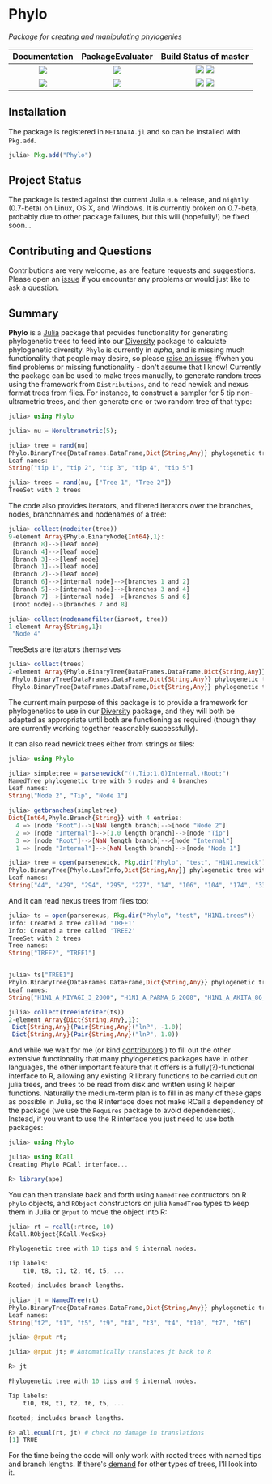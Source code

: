 # Phylo

*Package for creating and manipulating phylogenies*

| **Documentation**                               | **PackageEvaluator**            | **Build Status of master**                                                    |
|:-----------------------------------------------:|:------------------------:|:-------------------------------------------------------------------:|
| [![][docs-stable-img]][docs-stable-url] | [![][pkg-0.6-img]][pkg-0.6-url] | [![][travis-img]][travis-url] [![][appveyor-img]][appveyor-url]     |
| [![][docs-latest-img]][docs-latest-url]         | [![][pkg-0.7-img]][pkg-0.7-url] | [![][codecov-img]][codecov-url] [![][coveralls-img]][coveralls-url] |

## Installation

The package is registered in `METADATA.jl` and so can be installed with `Pkg.add`.

```julia
julia> Pkg.add("Phylo")
```

## Project Status

The package is tested against the current Julia `0.6` release, and
`nightly` (0.7-beta) on Linux, OS X, and Windows. It is currently broken on
0.7-beta, probably due to other package failures, but this will (hopefully!) be fixed soon...

## Contributing and Questions

Contributions are very welcome, as are feature requests and suggestions. Please open an
[issue][issues-url] if you encounter any problems or would just like to ask a question.

## Summary

**Phylo** is a [Julia](http://www.julialang.org) package that provides
 functionality for generating phylogenetic trees to feed into our
 [Diversity][diversity-url] package to calculate phylogenetic
 diversity. `Phylo` is currently in *alpha*, and is missing much
 functionality that people may desire, so please
 [raise an issue][issues-url] if/when you find problems or missing
 functionality - don't assume that I know! Currently the package can
 be used to make trees manually, to generate random trees using the
 framework from `Distributions`, and to read newick and nexus format trees from
 files. For instance, to construct a sampler for 5 tip non-ultrametric
 trees, and then generate one or two random tree of that type:

```julia
julia> using Phylo

julia> nu = Nonultrametric(5);

julia> tree = rand(nu)
Phylo.BinaryTree{DataFrames.DataFrame,Dict{String,Any}} phylogenetic tree with 9 nodes and 8 branches
Leaf names:
String["tip 1", "tip 2", "tip 3", "tip 4", "tip 5"]

julia> trees = rand(nu, ["Tree 1", "Tree 2"])
TreeSet with 2 trees
```

The code also provides iterators, and filtered iterators over the
branches, nodes, branchnames and nodenames of a tree:

```julia
julia> collect(nodeiter(tree))
9-element Array{Phylo.BinaryNode{Int64},1}:
 [branch 8]-->[leaf node]
 [branch 4]-->[leaf node]
 [branch 3]-->[leaf node]
 [branch 1]-->[leaf node]
 [branch 2]-->[leaf node]
 [branch 6]-->[internal node]-->[branches 1 and 2]
 [branch 5]-->[internal node]-->[branches 3 and 4]
 [branch 7]-->[internal node]-->[branches 5 and 6]
 [root node]-->[branches 7 and 8]

julia> collect(nodenamefilter(isroot, tree))
1-element Array{String,1}:
 "Node 4"
```

TreeSets are iterators themselves

```julia
julia> collect(trees)
2-element Array{Phylo.BinaryTree{DataFrames.DataFrame,Dict{String,Any}},1}:
 Phylo.BinaryTree{DataFrames.DataFrame,Dict{String,Any}} phylogenetic tree with 9 nodes (5 leaves) and 8 branches
 Phylo.BinaryTree{DataFrames.DataFrame,Dict{String,Any}} phylogenetic tree with 9 nodes (5 leaves) and 8 branches
```

The current main purpose of this package is to provide a framework for
phylogenetics to use in our [Diversity][diversity-url] package, and
they will both be adapted as appropriate until both are functioning as
required (though they are currently working together reasonably successfully).

It can also read newick trees either from
strings or files:

```julia
julia> using Phylo

julia> simpletree = parsenewick("((,Tip:1.0)Internal,)Root;")
NamedTree phylogenetic tree with 5 nodes and 4 branches
Leaf names:
String["Node 2", "Tip", "Node 1"]

julia> getbranches(simpletree)
Dict{Int64,Phylo.Branch{String}} with 4 entries:
  4 => [node "Root"]-->[NaN length branch]-->[node "Node 2"]
  2 => [node "Internal"]-->[1.0 length branch]-->[node "Tip"]
  3 => [node "Root"]-->[NaN length branch]-->[node "Internal"]
  1 => [node "Internal"]-->[NaN length branch]-->[node "Node 1"]

julia> tree = open(parsenewick, Pkg.dir("Phylo", "test", "H1N1.newick"))
Phylo.BinaryTree{Phylo.LeafInfo,Dict{String,Any}} phylogenetic tree with 1013 nodes and 1012 branches
Leaf names:
String["44", "429", "294", "295", "227", "14", "106", "104", "174", "331"  …  "384", "173", "300", "442", "215", "480", "477", "478", "30", "418"]
```
And it can read nexus trees from files too:

```julia
julia> ts = open(parsenexus, Pkg.dir("Phylo", "test", "H1N1.trees"))
Info: Created a tree called 'TREE1'
Info: Created a tree called 'TREE2'
TreeSet with 2 trees
Tree names:
String["TREE2", "TREE1"]


julia> ts["TREE1"]
Phylo.BinaryTree{DataFrames.DataFrame,Dict{String,Any}} phylogenetic tree with 1013 nodes and 1012 branches
Leaf names:
String["H1N1_A_MIYAGI_3_2000", "H1N1_A_PARMA_6_2008", "H1N1_A_AKITA_86_2002", "H1N1_A_DAKAR_14_1997", "H1N1_A_EGYPT_84_2001", "H1N1_A_NORWAY_69_2004", "H1N1_A_STPETERSBURG_11_2001", "H1N1_A_CAPETOWN_106_2007", "H1N1_A_SWITZERLAND_5773_2001", "H1N1_A_DENMARK_11_2005"  …  "H1N1_A_HONGKONG_1441_2006", "H1N1_A_BUCURESTI_288_2008", "H1N1_A_EGYPT_186_2006", "H1N1_A_HONGKONG_1134_1998", "H1N1_A_NEWCALEDONIA_20_1999", "H1N1_A_POLAND_W1_2001", "H1N1_A_MADRID_G793_1998", "H1N1_A_NORWAY_1730_2007", "H1N1_A_KALININGRAD_7_2008","H1N1_A_HONGKONG_2070_1999"]

julia> collect(treeinfoiter(ts))
2-element Array{Dict{String,Any},1}:
 Dict{String,Any}(Pair{String,Any}("lnP", -1.0))
 Dict{String,Any}(Pair{String,Any}("lnP", 1.0))

```

And while we wait for me (or kind [contributors][pr-url]!) to fill out
the other extensive functionality that many phylogenetics packages
have in other languages, the other important feature that it offers is
a fully(?)-functional interface to R, allowing any existing R library
functions to be carried out on julia trees, and trees to be read from
disk and written using R helper functions. Naturally the medium-term
plan is to fill in as many of these gaps as possible in Julia, so the R interface does not make RCall a dependency of the package (we use the
`Requires` package to avoid dependencies). Instead, if you want to use
the R interface you just need to use both packages:

```julia
julia> using Phylo

julia> using RCall
Creating Phylo RCall interface...

R> library(ape)
```

You can then translate back and forth using `NamedTree` contructors on
R `phylo` objects, and `RObject` constructors on julia `NamedTree`
types to keep them in Julia or `@rput` to move the object into R:

```julia
julia> rt = rcall(:rtree, 10)
RCall.RObject{RCall.VecSxp}

Phylogenetic tree with 10 tips and 9 internal nodes.

Tip labels:
	t10, t8, t1, t2, t6, t5, ...

Rooted; includes branch lengths.

julia> jt = NamedTree(rt)
Phylo.BinaryTree{DataFrames.DataFrame,Dict{String,Any}} phylogenetic tree with 19 nodes and 18 branches
Leaf names:
String["t2", "t1", "t5", "t9", "t8", "t3", "t4", "t10", "t7", "t6"]

julia> @rput rt;

julia> @rput jt; # Automatically translates jt back to R

R> jt

Phylogenetic tree with 10 tips and 9 internal nodes.

Tip labels:
	t10, t8, t1, t2, t6, t5, ...

Rooted; includes branch lengths.

R> all.equal(rt, jt) # check no damage in translations
[1] TRUE
```

For the time being the code will only work with rooted trees
with named tips and branch lengths. If there's [demand][issues-url]
for other types of trees, I'll look into it.

[docs-latest-img]: https://img.shields.io/badge/docs-latest-blue.svg
[docs-latest-url]: https://richardreeve.github.io/Phylo.jl/latest

[docs-stable-img]: https://img.shields.io/badge/docs-stable-blue.svg
[docs-stable-url]: https://richardreeve.github.io/Phylo.jl/stable

[travis-img]: https://travis-ci.org/richardreeve/Phylo.jl.svg?branch=master
[travis-url]: https://travis-ci.org/richardreeve/Phylo.jl?branch=master

[appveyor-img]: https://ci.appveyor.com/api/projects/status/github/richardreeve/Phylo.jl?svg=true&branch=master
[appveyor-url]: https://ci.appveyor.com/project/richardreeve/phylo-jl/branch/master

[coveralls-img]: https://img.shields.io/coveralls/richardreeve/Phylo.jl.svg
[coveralls-url]: https://coveralls.io/r/richardreeve/Phylo.jl?branch=master

[codecov-img]: https://codecov.io/gh/richardreeve/Phylo.jl/branch/master/graph/badge.svg
[codecov-url]: https://codecov.io/gh/richardreeve/Phylo.jl

[pkg-0.6-img]: http://pkg.julialang.org/badges/Phylo_0.6.svg
[pkg-0.6-url]: http://pkg.julialang.org/?pkg=Phylo&ver=0.6

[pkg-0.7-img]: http://pkg.julialang.org/badges/Phylo_0.7.svg
[pkg-0.7-url]: http://pkg.julialang.org/?pkg=Phylo&ver=0.7

[issues-url]: https://github.com/richardreeve/Phylo.jl/issues
[pr-url]: https://github.com/richardreeve/Phylo.jl/pulls
[diversity-url]: https://github.com/richardreeve/Diversity.jl/
